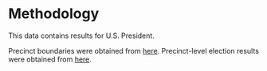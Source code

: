 # Methodology

This data contains results for U.S. President. 

Precinct boundaries were obtained from [here](https://de-firstmap-delaware.hub.arcgis.com/maps/delaware::election-districts-1). Precinct-level election results were obtained from [here](https://elections.delaware.gov/results/html/index.shtml?dc=report&electionId=GE2024).